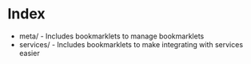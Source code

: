 # Index

- meta/ - Includes bookmarklets to manage bookmarklets
- services/ - Includes bookmarklets to make integrating with services easier
